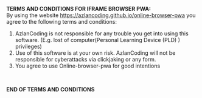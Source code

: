 **TERMS AND CONDITIONS FOR IFRAME BROWSER PWA:** <br>
By using the website https://azlancoding.github.io/online-browser-pwa you agree to the following terms and conditions: <br>
1. AzlanCoding is not responsible for any trouble you get into using this software. (E.g. lost of computer(Personal Learning Device (PLD) ) privileges)
2. Use of this software is at your own risk. AzlanCoding will not be responsible for cyberattacks via clickjaking or any form.
3. You agree to use Online-browser-pwa for good intentions<br>
<br>

**END OF TERMS AND CONDITIONS**
